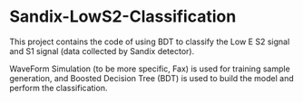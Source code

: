 # Sandix-LowS2-Classification

This project contains the code of using BDT to classify the Low E S2 signal and S1 signal (data collected by Sandix detector).

WaveForm Simulation (to be more specific, Fax) is used for training sample generation, and Boosted Decision Tree (BDT) is used to build the model and perform the classification.
